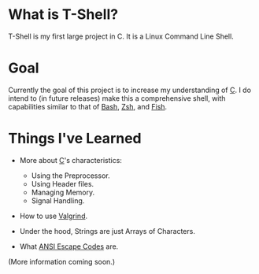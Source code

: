 # What is T-Shell?

  T-Shell is my first large project in C. It is a Linux Command Line Shell.
  
# Goal
  Currently the goal of this project is to increase my understanding of [C][C Programming Language].
  I do intend to (in future releases) make this a comprehensive shell, with capabilities similar to that of [Bash][Bash], [Zsh][Zsh], and [Fish][Fish].
  
# Things I've Learned
  - More about [C][C Programming Language]'s characteristics:
    - Using the Preprocessor.
    - Using Header files.
	- Managing Memory.
    - Signal Handling.

  - How to use [Valgrind][Valgrind].
  - Under the hood, Strings are just Arrays of Characters.
  - What [ANSI Escape Codes][ANSI Escape Codes] are.


(More information coming soon.)
  
[C Programming Language]: http://en.wikipedia.org/wiki/C_(programming_language)
[Valgrind]: http://en.wikipedia.org/wiki/Valgrind
[ANSI Escape Codes]: http://en.wikipedia.org/wiki/ANSI_escape_code
[Bash]: http://en.wikipedia.org/wiki/Bash_(Unix_shell)
[Zsh]: http://en.wikipedia.org/wiki/Z_shell
[Fish]: http://en.wikipedia.org/wiki/Friendly_interactive_shell
